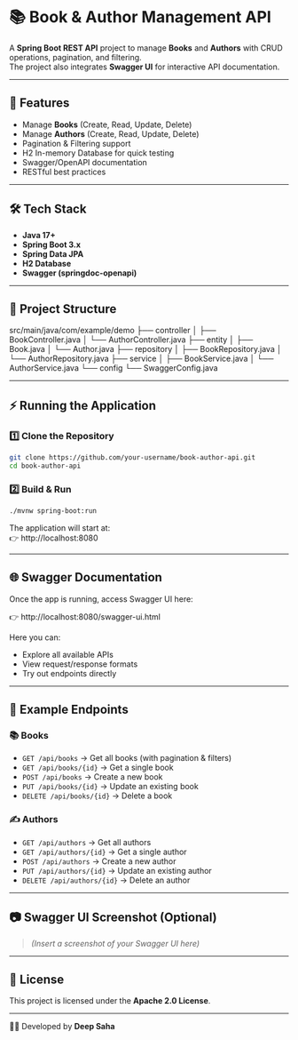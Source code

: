 # 📚 Book & Author Management API

A **Spring Boot REST API** project to manage **Books** and **Authors** with CRUD operations, pagination, and filtering.  
The project also integrates **Swagger UI** for interactive API documentation.

---

## 🚀 Features
- Manage **Books** (Create, Read, Update, Delete)
- Manage **Authors** (Create, Read, Update, Delete)
- Pagination & Filtering support
- H2 In-memory Database for quick testing
- Swagger/OpenAPI documentation
- RESTful best practices

---

## 🛠️ Tech Stack
- **Java 17+**
- **Spring Boot 3.x**
- **Spring Data JPA**
- **H2 Database**
- **Swagger (springdoc-openapi)**

---

## 📌 Project Structure
src/main/java/com/example/demo
 ├── controller
 │    ├── BookController.java
 │    └── AuthorController.java
 ├── entity
 │    ├── Book.java
 │    └── Author.java
 ├── repository
 │    ├── BookRepository.java
 │    └── AuthorRepository.java
 ├── service
 │    ├── BookService.java
 │    └── AuthorService.java
 └── config
      └── SwaggerConfig.java

---

## ⚡ Running the Application

### 1️⃣ Clone the Repository
```bash
git clone https://github.com/your-username/book-author-api.git
cd book-author-api
```

### 2️⃣ Build & Run
```bash
./mvnw spring-boot:run
```

The application will start at:  
👉 http://localhost:8080

---

## 🌐 Swagger Documentation
Once the app is running, access Swagger UI here:

👉 http://localhost:8080/swagger-ui.html

Here you can:
- Explore all available APIs
- View request/response formats
- Try out endpoints directly

---

## 📖 Example Endpoints

### 📚 Books
- `GET /api/books` → Get all books (with pagination & filters)
- `GET /api/books/{id}` → Get a single book
- `POST /api/books` → Create a new book
- `PUT /api/books/{id}` → Update an existing book
- `DELETE /api/books/{id}` → Delete a book

### ✍️ Authors
- `GET /api/authors` → Get all authors
- `GET /api/authors/{id}` → Get a single author
- `POST /api/authors` → Create a new author
- `PUT /api/authors/{id}` → Update an existing author
- `DELETE /api/authors/{id}` → Delete an author

---

## 📷 Swagger UI Screenshot (Optional)
> *(Insert a screenshot of your Swagger UI here)*

---

## 📜 License
This project is licensed under the **Apache 2.0 License**.

---

👨‍💻 Developed by **Deep Saha**
